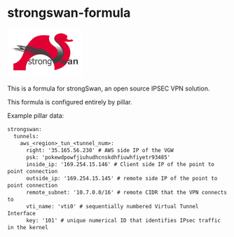 # strongswan-formula

![alt text](assets/strongswan.png "strongSwan")

This is a formula for strongSwan, an open source IPSEC VPN solution.

This formula is configured entirely by pillar.

Example pillar data:
```
strongswan:
  tunnels:
    aws_<region>_tun_<tunnel_num>:
      right: '35.165.56.230' # AWS side IP of the VGW
      psk: 'pokewdpowfjiuhudhcnskdhfiuwhfiyetr93485'
      inside_ip: '169.254.15.146' # Client side IP of the point to point connection
      outside_ip: '169.254.15.145' # remote side IP of the point to point connection
      remote_subnet: '10.7.0.0/16' # remote CIDR that the VPN connects to
      vti_name: 'vti0' # sequentially numbered Virtual Tunnel Interface
      key: '101' # unique numerical ID that identifies IPsec traffic in the kernel
```
